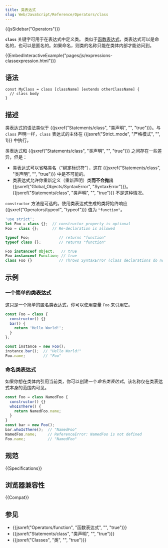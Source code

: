 ```yaml
---
title: 类表达式
slug: Web/JavaScript/Reference/Operators/class
---
```


{{jsSidebar("Operators")}}

**`class`** 关键字可用于在表达式中定义类。 类似于[函数表达式](/zh-CN/docs/Web/JavaScript/Reference/Operators/function)，类表达式可以是命名的，也可以是匿名的。如果命名，则类的名称只能在类体内部才能访问到。

{{EmbedInteractiveExample("pages/js/expressions-classexpression.html")}}

## 语法

```js-nolint
const MyClass = class [className] [extends otherClassName] {
  // class body
}
```

## 描述

类表达式的语法类似于 {{jsxref("Statements/class", "类声明", "", "true")}}。与 `class` 声明一样，`class` 表达式的主体在 {{jsxref("Strict_mode", "严格模式", "", 1)}} 中执行。

类表达式和 {{jsxref("Statements/class", "类声明", "", "true")}} 之间存在一些差异，但是：

- 类表达式可以省略类名（“绑定标识符”），这在 {{jsxref("Statements/class", "类声明", "", "true")}} 中是不可能的。
- 类表达式允许你重新定义（重新声明）类**而不会抛出** {{jsxref("Global_Objects/SyntaxError", "SyntaxError")}}。{{jsxref("Statements/class", "类声明", "", "true")}} 不是这种情况。

`constructor` 方法是可选的。使用类表达式生成的类将始终响应 {{jsxref("Operators/typeof", "typeof")}} 值为 `"function"`。

```js
'use strict';
let Foo = class {};  // constructor property is optional
Foo = class {};      // Re-declaration is allowed

typeof Foo;             // returns "function"
typeof class {};        // returns "function"

Foo instanceof Object;   // true
Foo instanceof Function; // true
class Foo {}            // Throws SyntaxError (class declarations do not allow re-declaration)
```

## 示例

### 一个简单的类表达式

这只是一个简单的匿名类表达式，你可以使用变量 `Foo` 来引用它。

```js
const Foo = class {
  constructor() {}
  bar() {
    return 'Hello World!';
  }
};

const instance = new Foo();
instance.bar();  // "Hello World!"
Foo.name;        // "Foo"
```

### 命名类表达式

如果你想在类体内引用当前类，你可以创建一个*命名类表达式*。该名称仅在类表达式本身的范围内可见。

```js
const Foo = class NamedFoo {
  constructor() {}
  whoIsThere() {
    return NamedFoo.name;
  }
}
const bar = new Foo();
bar.whoIsThere();  // "NamedFoo"
NamedFoo.name;     // ReferenceError: NamedFoo is not defined
Foo.name;          // "NamedFoo"
```

## 规范

{{Specifications}}

## 浏览器兼容性

{{Compat}}

## 参见

- {{jsxref("Operators/function", "函数表达式", "", "true")}}
- {{jsxref("Statements/class", "类声明", "", "true")}}
- {{jsxref("Classes", "类", "", "true")}}
